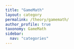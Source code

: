 ```yaml
---
title: "GameMath"
layout: category
permalink: /theory/gamemath/
author_profile: true
taxonomy: GameMath
sidebar:
  nav: "categories"
---
```


